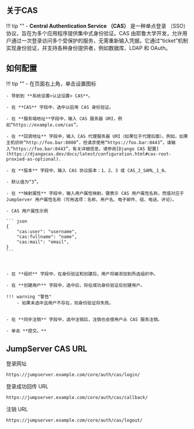 ## 关于CAS
!!! tip ""
	- **Central Authentication Service （CAS）** 是一种单点登录 （SSO） 协议，旨在为多个应用程序提供集中式身份验证。CAS 由耶鲁大学开发，允许用户通过一次登录访问多个受保护的服务，无需重新输入凭据。它通过“ticket”机制实现身份验证，并支持各种身份提供者，例如数据库、LDAP 和 OAuth。

## 如何配置
!!! tip ""
	- 在页面右上角，单击设置图标


	- 导航到 **系统设置>认证设置> CAS**。

	- 在 **CAS** 字段中，选中以启用 CAS 身份验证。

	- 在 **服务端地址**字段中，输入 CAS 服务器 URI，例如“https://example.com/cas”。

	- 在 **回调地址** 字段中，输入 CAS 代理服务器 URI（如果位于代理后面）。例如，如果主机侦听“http://foo.bar:8080”，但请求使用“https://foo.bar:8443”，请输入“https://foo.bar:8443”，有关详细信息，请参阅[Django CAS 配置](https://djangocas.dev/docs/latest/configuration.html#cas-root-proxied-as-optional).

	- 在 **版本** 字段中，输入 CAS 协议版本：1、2、3 或 CAS_2_SAML_1_0。

	- 默认值为“3”。

	- 在 **映射属性** 字段中，输入用户属性映射。键表示 CAS 用户属性名称，而值对应于 JumpServer 用户属性名称（可用选项：名称、用户名、电子邮件、组、电话、评论）。

	- CAS 用户属性示例

	``` json
	{  
		"cas:user": "username",  
		"cas:fullname": "name",  
		"cas:mail": "email",
	}
	```



	- 在 **组织** 字段中，在身份验证和创建后，用户将被添加到所选组织中。

	- 在 **创建用户** 字段中，选中后，将在成功身份验证后创建用户。

	!!! warning "警告"
		- 如果未选中且用户不存在，则身份验证将失败。


	- 在 **同步注销** 字段中，选中注销后，注销也会使用户从 CAS 服务注销。

	- 单击 **提交。**



## JumpServer CAS URL

登录网址

```
https://jumpserver.example.com/core/auth/cas/login/
```



登录成功回传 URL

```
https://jumpserver.example.com/core/auth/cas/callback/
```



注销 URL

```
https://jumpserver.example.com/core/auth/cas/logout/
```


